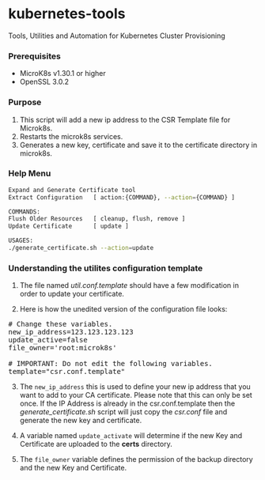 # kubernetes-tools
Tools, Utilities and Automation for Kubernetes Cluster Provisioning

### Prerequisites
* MicroK8s v1.30.1 or higher
* OpenSSL 3.0.2


### Purpose

1. This script will add a new ip address to the CSR Template file for Microk8s.
2. Restarts the microk8s services.
3. Generates a new key, certificate and save it to the certificate directory in microk8s.

### Help Menu

``` sh
Expand and Generate Certificate tool
Extract Configuration   [ action:{COMMAND}, --action={COMMAND} ]

COMMANDS:
Flush Older Resources   [ cleanup, flush, remove ]
Update Certificate      [ update ]

USAGES:
./generate_certificate.sh --action=update
```

### Understanding the utilites configuration template
1. The file named *util.conf.template* should have a few modification in order to update your certificate.

2. Here is how the unedited version of the configuration file looks:
<pre>
# Change these variables.
new_ip_address=123.123.123.123
update_active=false
file_owner='root:microk8s'

# IMPORTANT: Do not edit the following variables.
template="csr.conf.template"
</pre>

3. The `new_ip_address` this is used to define your new ip address that you want to add to your CA certificate. Please note that this can only be set once. If the IP Address is already in the csr.conf.template then the *generate_certificate.sh* script will just copy the *csr.conf* file and generate the new key and certificate. 

4. A variable named `update_activate` will determine if the new Key and Certificate are uploaded to the **certs** directory.

5. The `file_owner` variable defines the permission of the backup directory and the new Key and Certificate.




